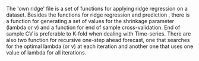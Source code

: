 The 'own ridge' file is a set of functions for applying ridge regression on a dataset.
 Besides the functions for ridge regression and prediction , there is a function for generating a set of values for the shrinkage parameter (lambda or v) and a function for end of sample cross-validation.
 End of sample CV is preferable to K-fold when dealing with Time-series. 
There are also two function for recursive one-step ahead forecast, one that searches for the optimal lambda (or v) at each iteration and another one that uses one value of lambda for all iterations.